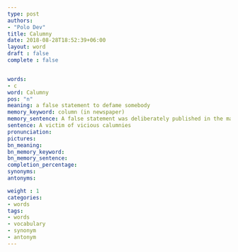 ```yaml
---
type: post
authors:
- "Polo Dev"
title: Calumny
date: 2018-08-28T18:52:39+06:00
layout: word
draft : false
complete : false


words:
- c
word: Calumny
pos: "n"
meaning: a false statement to defame somebody
memory_keyword: column (in newspaper)
memory_sentence: A false statement was deliberately published in the main column of the times of India to defame congress.
sentence: A victim of vicious calumnies
pronunciation:
pictures:
bn_meaning:
bn_memory_keyword:
bn_memory_sentence:
completion_percentage:
synonyms:
antonyms:

weight : 1
categories:
- words
tags:
- words
- vocabulary
- synonym
- antonym
---
```

